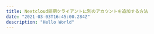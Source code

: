 ```yaml
---
title: Nextcloud同期クライアントに別のアカウントを追加する方法
date: "2021-03-03T16:45:00.284Z"
description: "Hello World"
---
```



